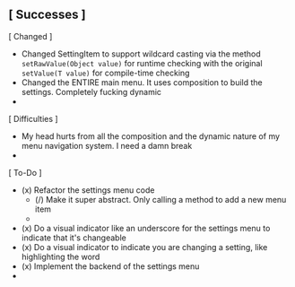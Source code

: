 [ Successes ]
- 


[ Changed ]
- Changed SettingItem to support wildcard casting via the 
    method `setRawValue(Object value)` for runtime checking 
    with the original `setValue(T value)` for compile-time 
    checking
- Changed the ENTIRE main menu. It uses composition to build 
    the settings. Completely fucking dynamic 
- 


[ Difficulties ]
- My head hurts from all the composition and the dynamic 
    nature of my menu navigation system. I need a damn break 
- 


[ To-Do ]
- (x) Refactor the settings menu code
    - (/) Make it super abstract. Only calling a method to 
        add a new menu item 
    - 
- (x) Do a visual indicator like an underscore for the 
    settings menu to indicate that it's changeable
- (x) Do a visual indicator to indicate you are changing a 
    setting, like highlighting the word
- (x) Implement the backend of the settings menu 
- 


